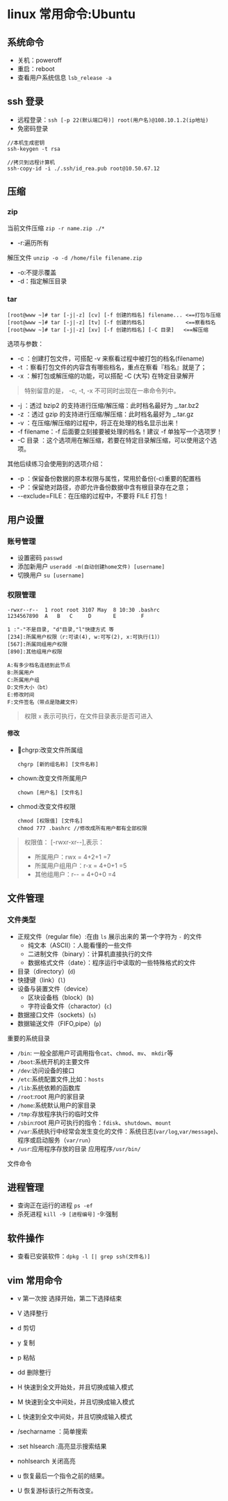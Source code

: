 # linux 常用命令:Ubuntu

## 系统命令

-   关机：poweroff
-   重启：reboot
-   查看用户系统信息 `lsb_release -a`

## ssh 登录

-   远程登录：`ssh [-p 22(默认端口号)] root(用户名)@108.10.1.2(ip地址)`
-   免密码登录

```
//本机生成密钥
ssh-keygen -t rsa

//拷贝到远程计算机
ssh-copy-id -i ./.ssh/id_rea.pub root@10.50.67.12
```

## 压缩

### zip

当前文件压缩
`zip -r name.zip ./*`

-   -r:遍历所有

解压文件
`unzip -o -d /home/file filename.zip`

-   -o:不提示覆盖
-   -d：指定解压目录

### tar

```
[root@www ~]# tar [-j|-z] [cv] [-f 创建的档名] filename... <==打包与压缩
[root@www ~]# tar [-j|-z] [tv] [-f 创建的档名]             <==察看档名
[root@www ~]# tar [-j|-z] [xv] [-f 创建的档名] [-C 目录]   <==解压缩
```

选项与参数：

- -c ：创建打包文件，可搭配 -v 来察看过程中被打包的档名(filename)
- -t ：察看打包文件的内容含有哪些档名，重点在察看『档名』就是了；
- -x ：解打包或解压缩的功能，可以搭配 -C (大写) 在特定目录解开
>  特别留意的是， -c, -t, -x 不可同时出现在一串命令列中。
- -j ：透过 bzip2 的支持进行压缩/解压缩：此时档名最好为 _.tar.bz2
- -z ：透过 gzip 的支持进行压缩/解压缩：此时档名最好为 _.tar.gz
- -v ：在压缩/解压缩的过程中，将正在处理的档名显示出来！
- -f filename：-f 后面要立刻接要被处理的档名！建议 -f 单独写一个选项罗！
- -C 目录 ：这个选项用在解压缩，若要在特定目录解压缩，可以使用这个选项。
 
其他后续练习会使用到的选项介绍：
- -p ：保留备份数据的原本权限与属性，常用於备份(-c)重要的配置档
- -P ：保留绝对路径，亦即允许备份数据中含有根目录存在之意；
- --exclude=FILE：在压缩的过程中，不要将 FILE 打包！

## 用户设置

### 账号管理

-   设置密码 `passwd`
-   添加新用户 `useradd -m(自动创建home文件) [username] ` 
-   切换用户 `su [username]`

### 权限管理

```
-rwxr--r--  1 root root 3107 May  8 10:30 .bashrc
1234567890  A   B   C     D       E        F

1 :"-"不是目录, "d"目录,"l"快捷方式 等
[234]:所属用户权限（r:可读(4), w:可写(2), x:可执行(1)）
[567]:所属同组用户权限
[890]:其他组用户权限

A:有多少档名连结到此节点
B:所属用户
C:所属用户组
D:文件大小（bt）
E:修改时间
F:文件签名（带点是隐藏文件）
```

> 权限 `x` 表示可执行，在文件目录表示是否可进入

#### 修改

-   chgrp:改变文件所属组
    ```
    chgrp [新的组名称] [文件名称]
    ```
-   chown:改变文件所属用户
    ```
    chown [用户名] [文件名]
    ```
-   chmod:改变文件权限
    ```
    chmod [权限值] [文件名]
    chmod 777 .bashrc //修改成所有用户都有全部权限
    ```

> 权限值： [-rwxr-xr--],表示：
>
> -   所属用户：rwx = 4+2+1 =7
> -   所属用户组用户：r-x = 4+0+1 =5
> -   其他组用户：r-- = 4+0+0 =4

## 文件管理

### 文件类型

-   正规文件（regular file）:在由 `ls` 展示出来的 第一个字符为 `-` 的文件
    -   纯文本（ASCII）：人能看懂的一些文件
    -   二进制文件（binary）：计算机直接执行的文件
    -   数据格式文件（date）：程序运行中读取的一些特殊格式的文件
-   目录（directory）(`d`)
-   快捷键（link）(`l`)
-   设备与装置文件（device）
    -   区块设备档（block）(`b`)
    -   字符设备文件（charactor）(`c`)
-   数据接口文件（sockets）(`s`)
-   数据输送文件（FIFO,pipe）(`p`)

重要的系统目录

-   `/bin`: 一般全部用户可调用指令`cat`、`chmod`、`mv`、 `mkdir`等
-   `/boot`:系统开机的主要文件
-   `/dev`:访问设备的接口
-   `/etc`:系统配置文件,比如：`hosts`
-   `/lib`:系统依赖的函数库
-   `/root`:root 用户的家目录
-   `/home`:系统默认用户的家目录
-   `/tmp`:存放程序执行的临时文件
-   `/sbin`:root 用户可执行的指令：`fdisk`、`shutdown`、`mount`
-   `/var`:系统执行中经常会发生变化的文件：系统日志(`var/log`,`var/message`)、程序或启动服务（`var/run`）
-   `/usr`:应用程序存放的目录 应用程序`/usr/bin/`

文件命令

## 进程管理

-   查询正在运行的进程 `ps -ef`
-   杀死进程 `kill -9 [进程编号]` -9:强制

## 软件操作

-   查看已安装软件：`dpkg -l [| grep ssh(文件名)]`

## vim 常用命令

-   v 第一次按 选择开始，第二下选择结束
-   V 选择整行
-   d 剪切
-   y 复制
-   p 粘帖
-   dd 删除整行

-   H 快速到全文开始处，并且切换成输入模式
-   M 快速到全文中间处，并且切换成输入模式
-   L 快速到全文中间处，并且切换成输入模式

-   /secharname ：简单搜索
-   :set hlsearch :高亮显示搜索结果
-   nohlsearch 关闭高亮

-   u 恢复最后一个指令之前的结果。
-   U 恢复游标该行之所有改变。
